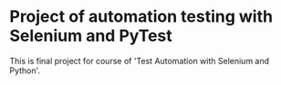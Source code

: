 # Project of automation testing with Selenium and PyTest

This is final project for course of 'Test Automation with Selenium and Python'.
